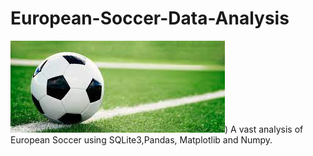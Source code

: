 # European-Soccer-Data-Analysis

![European Soccer](https://github.com/suyogyadav404/European-Soccer-Data-Analysis/blob/main/soccer.jpg))
A vast analysis of European Soccer using SQLite3,Pandas, Matplotlib and Numpy.
